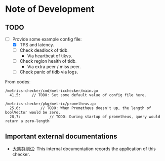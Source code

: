 # Note of Development

## TODO
- [ ] Provide some example config file:
  - [x] TPS and latency.
  - [ ] Check deadlock of tidb.
    - Via heartbeat of tikvs.
  - [ ] Check region health of tidb.
    - Via extra peer / miss peer.
  - [ ] Check panic of tidb via logs.

From codes:
```
/metrics-checker/cmd/metricchecker/main.go
  41,5: 	// TODO: Set some default value of config file here.

/metrics-checker/pkg/metric/prometheus.go
  25,6: 		// TODO: When Prometheus doesn't up, the length of boolVector would be zero.
  28,7: 			// TODO: During startup of prometheus, query would return a zero-length
```

## Important external documentations
- [大集群测试](https://docs.google.com/document/d/1EEFZVSifkDFwBzkzMKxhs3YmBJ_WHdkRXQDxrJfG_Pk/edit?ts=5ff6ee26#heading=h.crmsk8lqu128): This internal documentation records the application of this checker.


